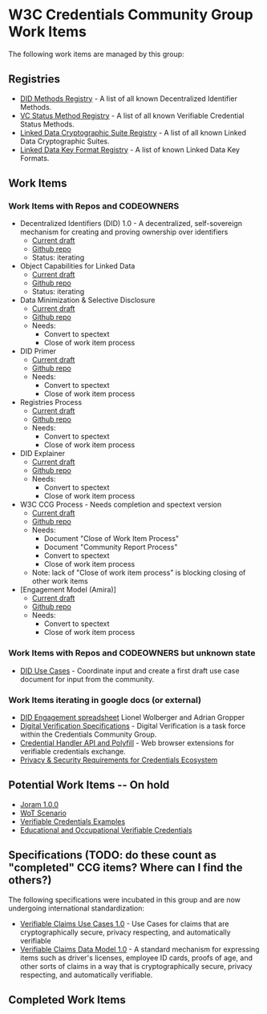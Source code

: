 # W3C Credentials Community Group Work Items

The following work items are managed by this group:

## Registries

- [DID Methods Registry](https://w3c-ccg.github.io/did-method-registry) - A list of all known Decentralized Identifier Methods.
- [VC Status Method Registry](https://w3c-ccg.github.io/vc-status-registry) - A list of all known Verifiable Credential Status Methods.
- [Linked Data Cryptographic Suite Registry](https://w3c-ccg.github.io/ld-cryptosuite-registry/) - A list of all known Linked Data Cryptographic Suites.
- [Linked Data Key Format Registry](https://htmlpreview.github.io/?https://github.com/w3c-ccg/did-spec/blob/4eafb19e5c66b9d54e31d88460b89bdc00a07d80/ld-keys.html) - A list of known Linked Data Key Formats.

## Work Items

### Work Items with Repos and CODEOWNERS

- Decentralized Identifiers (DID) 1.0 - A decentralized, self-sovereign mechanism for creating and proving ownership over identifiers
    - [Current draft](https://w3c-ccg.github.io/did-spec/)
    - [Github repo](https://github.com/w3c-ccg/did-spec)
    - Status: iterating
- Object Capabilities for Linked Data
    - [Current draft](https://w3c-ccg.github.io/ocap-ld/)
    - [Github repo](https://github.com/w3c-ccg/ocap-ld)
    - Status: iterating
- Data Minimization & Selective Disclosure
    - [Current draft](https://github.com/w3c-ccg/data-minimization)
    - [Github repo](https://github.com/w3c-ccg/data-minimization)
    - Needs:
        - Convert to spectext
        - Close of work item process 
- DID Primer
    - [Current draft](https://w3c-ccg.github.io/did-primer/)
    - [Github repo](https://github.com/w3c-ccg/did-primer)
    - Needs:
    	- Convert to spectext
        - Close of work item process 
- Registries Process
    - [Current draft](https://lists.w3.org/Archives/Public/public-credentials/2017Dec/0020.html)
    - [Github repo](https://github.com/w3c-ccg/registries-process)
    - Needs:
    	- Convert to spectext
        - Close of work item process 
- DID Explainer
    - [Current draft](https://docs.google.com/document/d/1JIWWs8YTWP83Hao5UXyrgpddYu9F0v8lGDUo0Usor10/edit)
    - [Github repo](https://github.com/w3c-ccg/did-explainer)
    - Needs:
    	- Convert to spectext
        - Close of work item process 
- W3C CCG Process - Needs completion and spectext version
    - [Current draft](https://docs.google.com/document/d/1vj811aUbs8GwZUNo-LIFBHafsz4rZTSnRtPv7RQaqNc/edit#)
    - [Github repo](https://github.com/w3c-ccg/w3c-ccg-process)
    - Needs:
        - Document "Close of Work Item Process"
        - Document "Community Report Process"
        - Convert to spectext
        - Close of work item process 
    - Note: lack of "Close of work item process" is blocking closing of other work items 
- [Engagement Model (Amira)]
    - [Current draft](https://github.com/WebOfTrustInfo/rwot5-boston/blob/master/final-documents/amira.md)
    - [Github repo](https://github.com/w3c-ccg/amira)
    - Needs:
    	- Convert to spectext
        - Close of work item process 

### Work Items with Repos and CODEOWNERS but unknown state
- [DID Use Cases](https://github.com/w3c-ccg/did-use-cases) - Coordinate input and create a first draft use case document for input from the community.

### Work Items iterating in google docs (or external)
- [DID Engagement spreadsheet](https://docs.google.com/spreadsheets/d/1ZDHH1p4EBjxVqQJyO07gWOowhrsW2hrkRH2kgNzt0y0/edit#gid=1477995692) Lionel Wolberger and Adrian Gropper
- [Digital Verification Specifications](https://w3c-dvcg.github.io/) - Digital Verification is a task force within the Credentials Community Group.
- [Credential Handler API and Polyfill](https://github.com/digitalbazaar/credential-handler-polyfill) - Web browser extensions for verifiable credentials exchange.
- [Privacy & Security Requirements for Credentials Ecosystem](https://goo.gl/ZeyJUS)

## Potential Work Items -- On hold
- [Joram 1.0.0](http://bit.ly/joram100)
- [WoT Scenario](https://github.com/WebOfTrustInfo/rebooting-the-web-of-trust-fall2017/blob/master/topics-and-advance-readings/RWOT-User-Story.md)
- [Verifiable Credentials Examples](https://github.com/w3c-ccg/vc-examples)
- [Educational and Occupational Verifiable Credentials](https://github.com/w3c-ccg/edu_occ_verifiable_credentials)

## Specifications (TODO: do these count as "completed" CCG items? Where can I find the others?)

The following specifications were incubated in this group and are now undergoing international standardization:

- [Verifiable Claims Use Cases 1.0](https://w3c.github.io/vc-use-cases/) - Use Cases for claims that are cryptographically secure, privacy respecting, and automatically verifiable
- [Verifiable Claims Data Model 1.0](https://w3c.github.io/vc-data-model/) - A standard mechanism for expressing items such as driver's licenses, employee ID cards, proofs of age, and other sorts of claims in a way that is cryptographically secure, privacy respecting, and automatically verifiable.

## Completed Work Items

